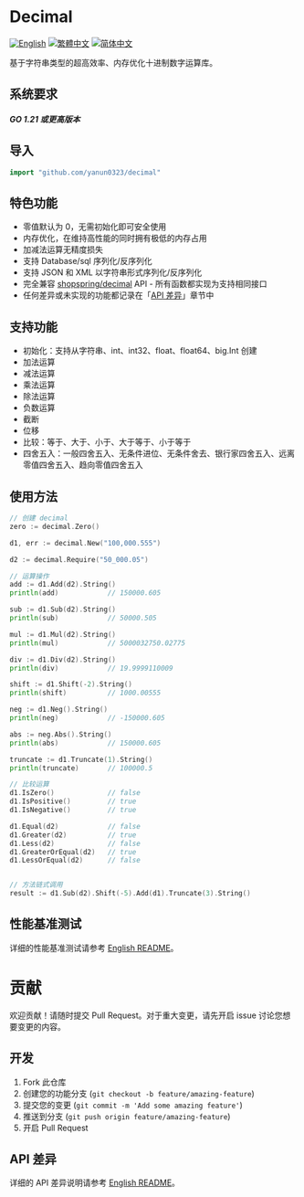 # Decimal

[![English](https://img.shields.io/badge/English-Click-yellow)](README.md)
[![繁體中文](https://img.shields.io/badge/繁體中文-點擊查看-orange)](README-tw.md)
[![简体中文](https://img.shields.io/badge/简体中文-点击查看-orange)](README-cn.md)

基于字符串类型的超高效率、内存优化十进制数字运算库。

## 系统要求

#### _GO 1.21 或更高版本_

## 导入

```go
import "github.com/yanun0323/decimal"
```

## 特色功能

- 零值默认为 0，无需初始化即可安全使用
- 内存优化，在维持高性能的同时拥有极低的内存占用
- 加减法运算无精度损失
- 支持 Database/sql 序列化/反序列化
- 支持 JSON 和 XML 以字符串形式序列化/反序列化
- 完全兼容 [shopspring/decimal](https://github.com/shopspring/decimal) API - 所有函数都实现为支持相同接口
- 任何差异或未实现的功能都记录在「[API 差异](README.md#api-differences)」章节中

## 支持功能

- 初始化：支持从字符串、int、int32、float、float64、big.Int 创建
- 加法运算
- 减法运算
- 乘法运算
- 除法运算
- 负数运算
- 截断
- 位移
- 比较：等于、大于、小于、大于等于、小于等于
- 四舍五入：一般四舍五入、无条件进位、无条件舍去、银行家四舍五入、远离零值四舍五入、趋向零值四舍五入

## 使用方法

```go
// 创建 decimal
zero := decimal.Zero()

d1, err := decimal.New("100,000.555")

d2 := decimal.Require("50_000.05")

// 运算操作
add := d1.Add(d2).String()
println(add)            // 150000.605

sub := d1.Sub(d2).String()
println(sub)            // 50000.505

mul := d1.Mul(d2).String()
println(mul)            // 5000032750.02775

div := d1.Div(d2).String()
println(div)            // 19.9999110009

shift := d1.Shift(-2).String()
println(shift)          // 1000.00555

neg := d1.Neg().String()
println(neg)            // -150000.605

abs := neg.Abs().String()
println(abs)            // 150000.605

truncate := d1.Truncate(1).String()
println(truncate)       // 100000.5

// 比较运算
d1.IsZero()             // false
d1.IsPositive()         // true
d1.IsNegative()         // true

d1.Equal(d2)            // false
d1.Greater(d2)          // true
d1.Less(d2)             // false
d1.GreaterOrEqual(d2)   // true
d1.LessOrEqual(d2)      // false


// 方法链式调用
result := d1.Sub(d2).Shift(-5).Add(d1).Truncate(3).String()
```

## 性能基准测试

详细的性能基准测试请参考 [English README](README.md#benchmark)。

# 贡献

欢迎贡献！请随时提交 Pull Request。对于重大变更，请先开启 issue 讨论您想要变更的内容。

## 开发

1. Fork 此仓库
2. 创建您的功能分支 (`git checkout -b feature/amazing-feature`)
3. 提交您的变更 (`git commit -m 'Add some amazing feature'`)
4. 推送到分支 (`git push origin feature/amazing-feature`)
5. 开启 Pull Request

## API 差异

详细的 API 差异说明请参考 [English README](README.md#api-differences)。
